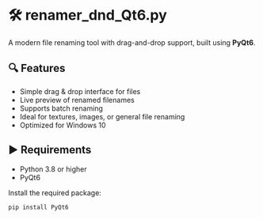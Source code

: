 # 🛠 renamer_dnd_Qt6.py

A modern file renaming tool with drag-and-drop support, built using **PyQt6**.

## 🔍 Features

- Simple drag & drop interface for files
- Live preview of renamed filenames
- Supports batch renaming
- Ideal for textures, images, or general file renaming
- Optimized for Windows 10

## ▶️ Requirements

- Python 3.8 or higher
- PyQt6

Install the required package:

```bash
pip install PyQt6
